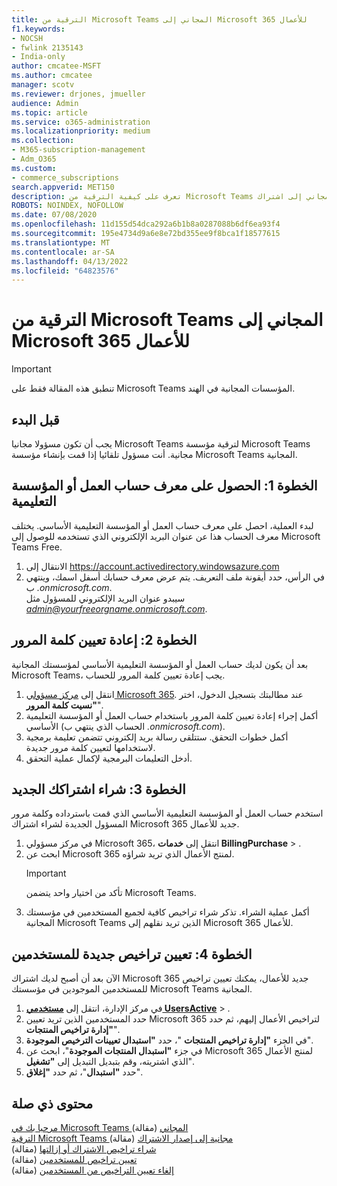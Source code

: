 ```yaml
---
title: الترقية من Microsoft Teams المجاني إلى Microsoft 365 للأعمال
f1.keywords:
- NOCSH
- fwlink 2135143
- India-only
author: cmcatee-MSFT
ms.author: cmcatee
manager: scotv
ms.reviewer: drjones, jmueller
audience: Admin
ms.topic: article
ms.service: o365-administration
ms.localizationpriority: medium
ms.collection:
- M365-subscription-management
- Adm_O365
ms.custom:
- commerce_subscriptions
search.appverid: MET150
description: تعرف على كيفية الترقية من Microsoft Teams المجاني إلى اشتراك Microsoft 365 جديد للأعمال.
ROBOTS: NOINDEX, NOFOLLOW
ms.date: 07/08/2020
ms.openlocfilehash: 11d155d54dca292a6b1b8a0287088b6df6ea93f4
ms.sourcegitcommit: 195e4734d9a6e8e72bd355ee9f8bca1f18577615
ms.translationtype: MT
ms.contentlocale: ar-SA
ms.lasthandoff: 04/13/2022
ms.locfileid: "64823576"
---
```

# <a name="upgrade-from-microsoft-teams-free-to-microsoft-365-for-business"></a>الترقية من Microsoft Teams المجاني إلى Microsoft 365 للأعمال

> [!IMPORTANT]
> تنطبق هذه المقالة فقط على Microsoft Teams المؤسسات المجانية في الهند.

## <a name="before-you-begin"></a>قبل البدء

يجب أن تكون مسؤولا مجانيا Microsoft Teams لترقية مؤسسة Microsoft Teams مجانية. أنت مسؤول تلقائيا إذا قمت بإنشاء مؤسسة Microsoft Teams المجانية.

## <a name="step-1-get-your-work-or-school-account-id"></a>الخطوة 1: الحصول على معرف حساب العمل أو المؤسسة التعليمية

لبدء العملية، احصل على معرف حساب العمل أو المؤسسة التعليمية الأساسي. يختلف معرف الحساب هذا عن عنوان البريد الإلكتروني الذي تستخدمه للوصول إلى Microsoft Teams Free.

1. الانتقال إلى <a href="https://go.microsoft.com/fwlink/p/?linkid=2134797" target="_blank"><https://account.activedirectory.windowsazure.com></a>
2. في الرأس، حدد أيقونة ملف التعريف. يتم عرض معرف حسابك أسفل اسمك، وينتهي ب *.onmicrosoft.com*.\
    سيبدو عنوان البريد الإلكتروني للمسؤول مثل *admin@yourfreeorgname.onmicrosoft.com*.

## <a name="step-2-reset-your-password"></a>الخطوة 2: إعادة تعيين كلمة المرور

بعد أن يكون لديك حساب العمل أو المؤسسة التعليمية الأساسي لمؤسستك المجانية Microsoft Teams، يجب إعادة تعيين كلمة المرور للحساب.

1. انتقل إلى <a href="https://go.microsoft.com/fwlink/p/?linkid=2024339" target="_blank">مركز مسؤولي Microsoft 365</a>. عند مطالبتك بتسجيل الدخول، اختر **"نسيت كلمة المرور**".
2. أكمل إجراء إعادة تعيين كلمة المرور باستخدام حساب العمل أو المؤسسة التعليمية الأساسي (الحساب الذي ينتهي ب *.onmicrosoft.com*).
3. أكمل خطوات التحقق. ستتلقى رسالة بريد إلكتروني تتضمن تعليمة برمجية لاستخدامها لتعيين كلمة مرور جديدة.
4. أدخل التعليمات البرمجية لإكمال عملية التحقق.

## <a name="step-3-buy-your-new-subscription"></a>الخطوة 3: شراء اشتراكك الجديد

استخدم حساب العمل أو المؤسسة التعليمية الأساسي الذي قمت باسترداده وكلمة مرور المسؤول الجديدة لشراء اشتراك Microsoft 365 جديد للأعمال.

1. في مركز مسؤولي Microsoft 365، انتقل إلى **خدمات BillingPurchase** > .<a href="https://go.microsoft.com/fwlink/p/?linkid=868433" target="_blank"></a>
2. ابحث عن Microsoft 365 لمنتج الأعمال الذي تريد شراؤه.
    > [!IMPORTANT]
    > تأكد من اختيار واحد يتضمن Microsoft Teams.
3. أكمل عملية الشراء. تذكر شراء تراخيص كافية لجميع المستخدمين في مؤسستك المجانية Microsoft Teams الذين تريد نقلهم إلى Microsoft 365 للأعمال.

## <a name="step-4-assign-new-licenses-to-users"></a>الخطوة 4: تعيين تراخيص جديدة للمستخدمين

الآن بعد أن أصبح لديك اشتراك Microsoft 365 جديد للأعمال، يمكنك تعيين تراخيص للمستخدمين الموجودين في مؤسستك Microsoft Teams المجانية.

1. في مركز الإدارة، انتقل إلى <a href="https://go.microsoft.com/fwlink/p/?linkid=834822" target="_blank">**مستخدمي UsersActive**</a> > .
2. حدد المستخدمين الذين تريد تعيين Microsoft 365 لتراخيص الأعمال إليهم، ثم حدد **"إدارة تراخيص المنتجات**".
3. في الجزء **"إدارة تراخيص المنتجات** "، حدد **"استبدال تعيينات الترخيص الموجودة**".
4. في جزء **"استبدال المنتجات الموجودة**"، ابحث عن Microsoft 365 لمنتج الأعمال الذي اشتريته، وقم بتبديل التبديل إلى **"تشغيل**".
5. حدد **"استبدال**"، ثم حدد **"إغلاق**".

## <a name="related-content"></a>محتوى ذي صلة

[مرحبا بك في Microsoft Teams المجاني](https://support.microsoft.com/office/6d79a648-6913-4696-9237-ed13de64ae3c) (مقالة)\
[الترقية Microsoft Teams مجانية إلى إصدار الاشتراك](/microsoftteams/upgrade-freemium) (مقالة)\
[شراء تراخيص الاشتراك أو إزالتها](../licenses/buy-licenses.md) (مقالة)\
[تعيين تراخيص للمستخدمين](../../admin/manage/assign-licenses-to-users.md) (مقالة)\
[إلغاء تعيين التراخيص من المستخدمين](../../admin/manage/remove-licenses-from-users.md) (مقالة)
